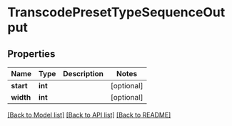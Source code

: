 # TranscodePresetTypeSequenceOutput

## Properties
Name | Type | Description | Notes
------------ | ------------- | ------------- | -------------
**start** | **int** |  | [optional] 
**width** | **int** |  | [optional] 

[[Back to Model list]](../README.md#documentation-for-models) [[Back to API list]](../README.md#documentation-for-api-endpoints) [[Back to README]](../README.md)


